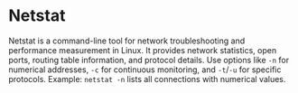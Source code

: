 # Netstat

Netstat is a command-line tool for network troubleshooting and performance measurement in Linux. It provides network statistics, open ports, routing table information, and protocol details. Use options like `-n` for numerical addresses, `-c` for continuous monitoring, and `-t`/`-u` for specific protocols. Example: `netstat -n` lists all connections with numerical values.